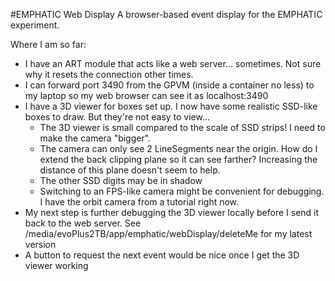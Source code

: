#EMPHATIC Web Display
A browser-based event display for the EMPHATIC experiment.

Where I am so far:
- I have an ART module that acts like a web server... sometimes.  Not sure why it resets the connection other times.
- I can forward port 3490 from the GPVM (inside a container no less) to my laptop so my web browser can see it as localhost:3490
- I have a 3D viewer for boxes set up.  I now have some realistic SSD-like boxes to draw.  But they're not easy to view...
  - The 3D viewer is small compared to the scale of SSD strips!  I need to make the camera "bigger".
  - The camera can only see 2 LineSegments near the origin.  How do I extend the back clipping plane so it can see farther?  Increasing the distance of this plane doesn't seem to help.
  - The other SSD digits may be in shadow
  - Switching to an FPS-like camera might be convenient for debugging.  I have the orbit camera from a tutorial right now.
- My next step is further debugging the 3D viewer locally before I send it back to the web server.  See /media/evoPlus2TB/app/emphatic/webDisplay/deleteMe for my latest version
- A button to request the next event would be nice once I get the 3D viewer working
